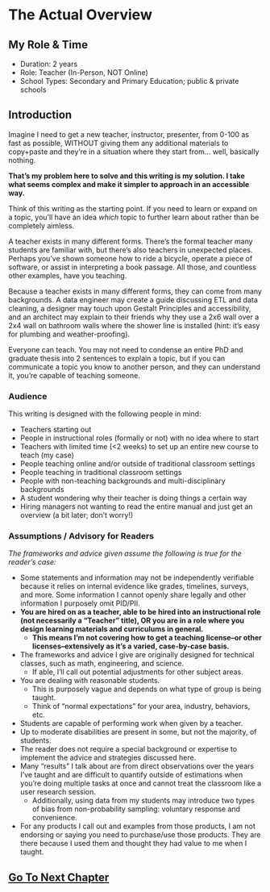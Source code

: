 # The Actual Overview

## **My Role & Time**

- Duration: 2 years
- Role: Teacher (In-Person, NOT Online)
- School Types: Secondary and Primary Education; public & private schools

## **Introduction**

Imagine I need to get a new teacher, instructor, presenter, from 0-100 as fast as possible, WITHOUT giving them any additional materials to copy+paste and they’re in a situation where they start from… well, basically nothing.

**That’s my problem here to solve and this writing is my solution. I take what seems complex and make it simpler to approach in an accessible way.**

Think of this writing as the starting point. If you need to learn or expand on a topic, you’ll have an idea *which* topic to further learn about rather than be completely aimless.

A teacher exists in many different forms. There’s the formal teacher many students are familiar with, but there’s also teachers in unexpected places. Perhaps you’ve shown someone how to ride a bicycle, operate a piece of software, or assist in interpreting a book passage. All those, and countless other examples, have you teaching.

Because a teacher exists in many different forms, they can come from many backgrounds. A data engineer may create a guide discussing ETL and data cleaning, a designer may touch upon Gestalt Principles and accessibility, and an architect may explain to their friends why they use a 2x6 wall over a 2x4 wall on bathroom walls where the shower line is installed (hint: it’s easy for plumbing and weather-proofing).

Everyone can teach. You may not need to condense an entire PhD and graduate thesis into 2 sentences to explain a topic, but if you can communicate a topic you know to another person, and they can understand it, you’re capable of teaching someone.

### **Audience**

This writing is designed with the following people in mind:

- Teachers starting out
- People in instructional roles (formally or not) with no idea where to start
- Teachers with limited time (<2 weeks) to set up an entire new course to teach (my case)
- People teaching online and/or outside of traditional classroom settings
- People teaching in traditional classroom settings
- People with non-teaching backgrounds and multi-disciplinary backgrounds
- A student wondering why their teacher is doing things a certain way
- Hiring managers not wanting to read the entire manual and just get an overview (a bit later; don’t worry!)

### **Assumptions / Advisory for Readers**

*The frameworks and advice given assume the following is true for the reader’s case:*

- Some statements and information may not be independently verifiable because it relies on internal evidence like grades, timelines, surveys, and more. Some information I cannot openly share legally and other information I purposely omit PID/PII.
- **You are hired on as a teacher, able to be hired into an instructional role (not necessarily a “Teacher” title), OR you are in a role where you design learning materials and curriculums in general.**
    - **This means I’m not covering how to get a teaching license–or other licenses–extensively as it’s a varied, case-by-case basis.**
- The frameworks and advice I give are originally designed for technical classes, such as math, engineering, and science.
    - If able, I’ll call out potential adjustments for other subject areas.
- You are dealing with reasonable students.
    - This is purposely vague and depends on what type of group is being taught.
    - Think of “normal expectations” for your area, industry, behaviors, etc.
- Students are capable of performing work when given by a teacher.
- Up to moderate disabilities are present in some, but not the majority, of students.
- The reader does not require a special background or expertise to implement the advice and strategies discussed here.
- Many “results” I talk about are from direct observations over the years I’ve taught and are difficult to quantify outside of estimations when you’re doing multiple tasks at once and cannot treat the classroom like a user research session.
    - Additionally, using data from my students may introduce two types of bias from non-probability sampling: voluntary response and convenience.
- For any products I call out and examples from those products, I am not endorsing or saying you need to purchase/use those products. They are there because I used them and thought they had value to me when I taught.

## [Go To Next Chapter](Z003_Legality.md)